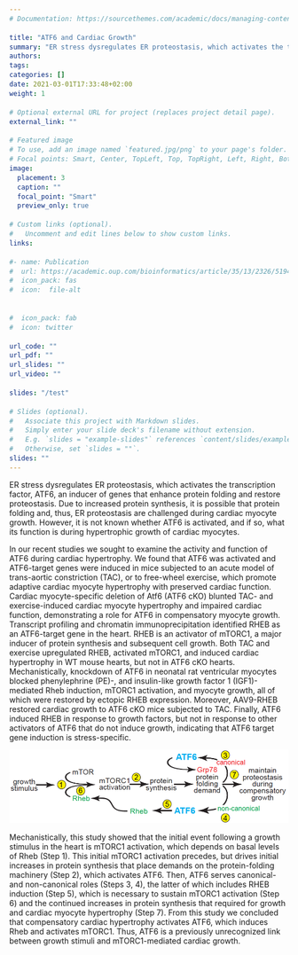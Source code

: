 ```yaml
---
# Documentation: https://sourcethemes.com/academic/docs/managing-content/

title: "ATF6 and Cardiac Growth"
summary: "ER stress dysregulates ER proteostasis, which activates the transcription factor, ATF6, an inducer of genes that enhance protein folding and restore proteostasis. Due to increased protein synthesis, it is possible that protein folding and, thus, ER proteostasis are challenged during cardiac myocyte growth. However, it is not known whether ATF6 is activated, and if so, what its function is during hypertrophic growth of cardiac myocytes."
authors:
tags:
categories: []
date: 2021-03-01T17:33:48+02:00
weight: 1

# Optional external URL for project (replaces project detail page).
external_link: ""

# Featured image
# To use, add an image named `featured.jpg/png` to your page's folder.
# Focal points: Smart, Center, TopLeft, Top, TopRight, Left, Right, BottomLeft, Bottom, BottomRight.
image:
  placement: 3
  caption: ""
  focal_point: "Smart"
  preview_only: true

# Custom links (optional).
#   Uncomment and edit lines below to show custom links.
links:

#- name: Publication
#  url: https://academic.oup.com/bioinformatics/article/35/13/2326/5194340
#  icon_pack: fas
#  icon:  file-alt


#  icon_pack: fab
#  icon: twitter

url_code: ""
url_pdf: ""
url_slides: ""
url_video: ""

slides: "/test"

# Slides (optional).
#   Associate this project with Markdown slides.
#   Simply enter your slide deck's filename without extension.
#   E.g. `slides = "example-slides"` references `content/slides/example-slides.md`.
#   Otherwise, set `slides = ""`.
slides: ""
---
```


ER stress dysregulates ER proteostasis, which activates the transcription factor, ATF6, an inducer of genes that enhance protein folding and restore proteostasis. Due to increased protein synthesis, it is possible that protein folding and, thus, ER proteostasis are challenged during cardiac myocyte growth. However, it is not known whether ATF6 is activated, and if so, what its function is during hypertrophic growth of cardiac myocytes.

In our recent studies we sought to examine the activity and function of ATF6 during cardiac hypertrophy. We found that ATF6 was activated and ATF6-target genes were induced in mice subjected to an acute model of trans-aortic constriction (TAC), or to free-wheel exercise, which promote adaptive cardiac myocyte hypertrophy with preserved cardiac function. Cardiac myocyte-specific deletion of Atf6 (ATF6 cKO) blunted TAC- and exercise-induced cardiac myocyte hypertrophy and impaired cardiac function, demonstrating a role for ATF6 in compensatory myocyte growth. Transcript profiling and chromatin immunoprecipitation identified RHEB as an ATF6-target gene in the heart. RHEB is an activator of mTORC1, a major inducer of protein synthesis and subsequent cell growth. Both TAC and exercise upregulated RHEB, activated mTORC1, and induced cardiac hypertrophy in WT mouse hearts, but not in ATF6 cKO hearts. Mechanistically, knockdown of ATF6 in neonatal rat ventricular myocytes blocked phenylephrine (PE)-, and insulin-like growth factor 1 (IGF1)-mediated Rheb induction, mTORC1 activation, and myocyte growth, all of which were restored by ectopic RHEB expression. Moreover, AAV9-RHEB restored cardiac growth to ATF6 cKO mice subjected to TAC. Finally, ATF6 induced RHEB in response to growth factors, but not in response to other activators of ATF6 that do not induce growth, indicating that ATF6 target gene induction is stress-specific.

 ![atf6 cardiac growth](atf6_cardiac_growth.png)

Mechanistically, this study showed that the initial event following a growth stimulus in the heart is mTORC1 activation, which depends on basal levels of Rheb (Step 1). This initial mTORC1 activation precedes, but drives initial increases in protein synthesis that place demands on the protein-folding machinery (Step 2), which activates ATF6. Then, ATF6 serves canonical- and non-canonical roles (Steps 3, 4), the latter of which includes RHEB induction (Step 5), which is necessary to sustain mTORC1 activation (Step 6) and the continued increases in protein synthesis that required for growth and cardiac myocyte hypertrophy (Step 7). From this study we concluded that compensatory cardiac hypertrophy activates ATF6, which induces Rheb and activates mTORC1. Thus, ATF6 is a previously unrecognized link between growth stimuli and mTORC1-mediated cardiac growth.
